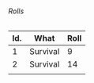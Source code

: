 


###### Rolls
| Id. | What     | Roll |
| --- | -------- | ---- |
| 1   | Survival | 9    |
| 2   | Survival | 14   |
|     |          |      |
